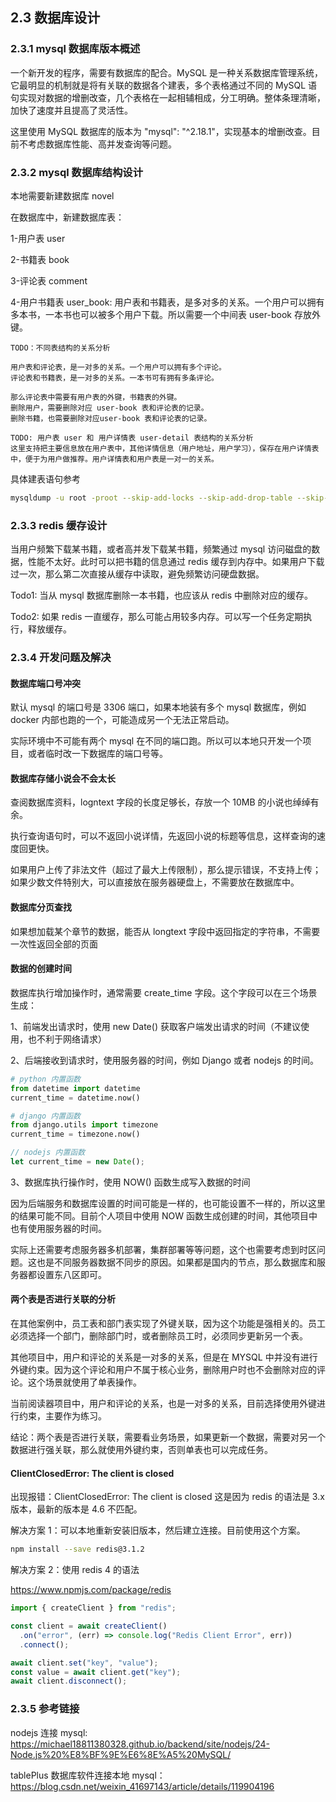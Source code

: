 ## 2.3 数据库设计

### 2.3.1 mysql 数据库版本概述

一个新开发的程序，需要有数据库的配合。MySQL 是一种关系数据库管理系统，它最明显的机制就是将有关联的数据各个建表，多个表格通过不同的 MySQL 语句实现对数据的增删改查，几个表格在一起相辅相成，分工明确。整体条理清晰，加快了速度并且提高了灵活性。

这里使用 MySQL 数据库的版本为 "mysql": "^2.18.1"，实现基本的增删改查。目前不考虑数据库性能、高并发查询等问题。

### 2.3.2 mysql 数据库结构设计

本地需要新建数据库 novel

在数据库中，新建数据库表：

1-用户表 user

2-书籍表 book

3-评论表 comment

4-用户书籍表 user_book: 用户表和书籍表，是多对多的关系。一个用户可以拥有多本书，一本书也可以被多个用户下载。所以需要一个中间表 user-book 存放外键。

```
TODO：不同表结构的关系分析

用户表和评论表，是一对多的关系。一个用户可以拥有多个评论。
评论表和书籍表，是一对多的关系。一本书可有拥有多条评论。

那么评论表中需要有用户表的外键，书籍表的外键。
删除用户，需要删除对应 user-book 表和评论表的记录。
删除书籍，也需要删除对应user-book 表和评论表的记录。
```

```
TODO: 用户表 user 和 用户详情表 user-detail 表结构的关系分析
这里支持把主要信息放在用户表中，其他详情信息（用户地址，用户学习），保存在用户详情表中，便于为用户做推荐。用户详情表和用户表是一对一的关系。
```

具体建表语句参考

```bash
mysqldump -u root -proot --skip-add-locks --skip-add-drop-table --skip-comments novel  > sql/mysql.sql
```

### 2.3.3 redis 缓存设计

当用户频繁下载某书籍，或者高并发下载某书籍，频繁通过 mysql 访问磁盘的数据，性能不太好。此时可以把书籍的信息通过 redis 缓存到内存中。如果用户下载过一次，那么第二次直接从缓存中读取，避免频繁访问硬盘数据。

Todo1: 当从 mysql 数据库删除一本书籍，也应该从 redis 中删除对应的缓存。

Todo2: 如果 redis 一直缓存，那么可能占用较多内存。可以写一个任务定期执行，释放缓存。

### 2.3.4 开发问题及解决

#### 数据库端口号冲突

默认 mysql 的端口号是 3306 端口，如果本地装有多个 mysql 数据库，例如 docker 内部也跑的一个，可能造成另一个无法正常启动。

实际环境中不可能有两个 mysql 在不同的端口跑。所以可以本地只开发一个项目，或者临时改一下数据库的端口号等。

#### 数据库存储小说会不会太长

查阅数据库资料，logntext 字段的长度足够长，存放一个 10MB 的小说也绰绰有余。

执行查询语句时，可以不返回小说详情，先返回小说的标题等信息，这样查询的速度回更快。

如果用户上传了非法文件（超过了最大上传限制），那么提示错误，不支持上传；如果少数文件特别大，可以直接放在服务器硬盘上，不需要放在数据库中。

#### 数据库分页查找

如果想加载某个章节的数据，能否从 longtext 字段中返回指定的字符串，不需要一次性返回全部的页面

#### 数据的创建时间

数据库执行增加操作时，通常需要 create_time 字段。这个字段可以在三个场景生成：

1、前端发出请求时，使用 new Date() 获取客户端发出请求的时间（不建议使用，也不利于网络请求）

2、后端接收到请求时，使用服务器的时间，例如 Django 或者 nodejs 的时间。

```python
# python 内置函数
from datetime import datetime
current_time = datetime.now()
```

```python
# django 内置函数
from django.utils import timezone
current_time = timezone.now()
```

```js
// nodejs 内置函数
let current_time = new Date();
```

3、数据库执行操作时，使用 NOW() 函数生成写入数据的时间

因为后端服务和数据库设置的时间可能是一样的，也可能设置不一样的，所以这里的结果可能不同。目前个人项目中使用 NOW 函数生成创建的时间，其他项目中也有使用服务器的时间。

实际上还需要考虑服务器多机部署，集群部署等等问题，这个也需要考虑到时区问题。这也是不同服务器数据不同步的原因。如果都是国内的节点，那么数据库和服务器都设置东八区即可。

#### 两个表是否进行关联的分析

在其他案例中，员工表和部门表实现了外键关联，因为这个功能是强相关的。员工必须选择一个部门，删除部门时，或者删除员工时，必须同步更新另一个表。

其他项目中，用户和评论的关系是一对多的关系，但是在 MYSQL 中并没有进行外键约束。因为这个评论和用户不属于核心业务，删除用户时也不会删除对应的评论。这个场景就使用了单表操作。

当前阅读器项目中，用户和评论的关系，也是一对多的关系，目前选择使用外键进行约束，主要作为练习。

结论：两个表是否进行关联，需要看业务场景，如果更新一个数据，需要对另一个数据进行强关联，那么就使用外键约束，否则单表也可以完成任务。

#### ClientClosedError: The client is closed

出现报错：ClientClosedError: The client is closed 这是因为 redis 的语法是 3.x 版本，最新的版本是 4.6 不匹配。

解决方案 1：可以本地重新安装旧版本，然后建立连接。目前使用这个方案。

```bash
npm install --save redis@3.1.2
```

解决方案 2：使用 redis 4 的语法

https://www.npmjs.com/package/redis

```js
import { createClient } from "redis";

const client = await createClient()
  .on("error", (err) => console.log("Redis Client Error", err))
  .connect();

await client.set("key", "value");
const value = await client.get("key");
await client.disconnect();
```

### 2.3.5 参考链接

nodejs 连接 mysql: https://michael18811380328.github.io/backend/site/nodejs/24-Node.js%20%E8%BF%9E%E6%8E%A5%20MySQL/

tablePlus 数据库软件连接本地 mysql：https://blog.csdn.net/weixin_41697143/article/details/119904196
